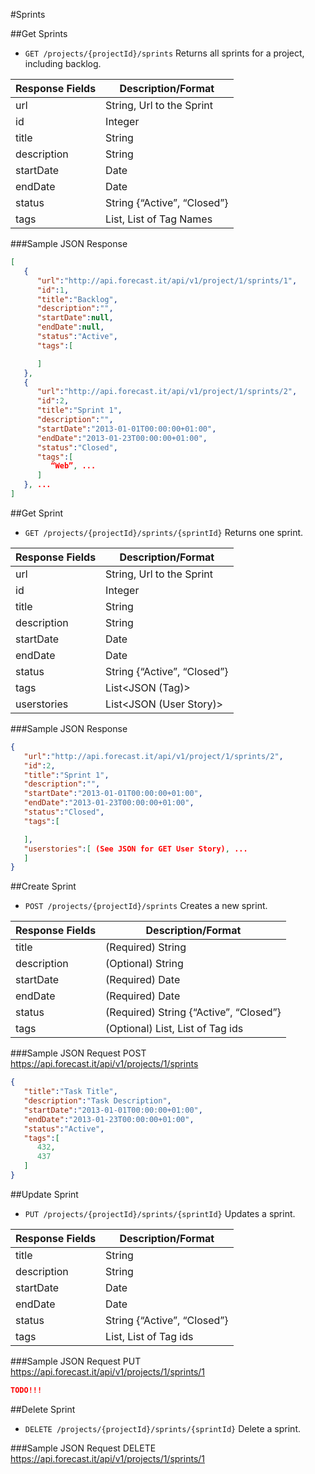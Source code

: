 #Sprints

##Get Sprints

* `GET /projects/{projectId}/sprints` Returns all sprints for a project, including backlog.

|Response Fields | Description/Format|
|------------ | -------------|
|url | String, Url to the Sprint|
|id | Integer|
|title | String|
|description | String|
|startDate | Date|
|endDate | Date|
|status | String {“Active”, “Closed”}|
|tags | List<String>, List of Tag Names|

###Sample JSON Response
```json
[
   {
      "url":"http://api.forecast.it/api/v1/project/1/sprints/1",
      "id":1,
      "title":"Backlog",
      "description":"",
      "startDate":null,
      "endDate":null,
      "status":"Active",
      "tags":[

      ]
   },
   {
      "url":"http://api.forecast.it/api/v1/project/1/sprints/2",
      "id":2,
      "title":"Sprint 1",
      "description":"",
      "startDate":"2013-01-01T00:00:00+01:00",
      "endDate":"2013-01-23T00:00:00+01:00",
      "status":"Closed",
      "tags":[
         “Web”, ...
      ]
   }, ...
]
```

##Get Sprint

* `GET /projects/{projectId}/sprints/{sprintId}` Returns one sprint.

|Response Fields | Description/Format|
|------------ | -------------|
|url | String, Url to the Sprint|
|id | Integer|
|title | String|
|description | String|
|startDate | Date|
|endDate | Date|
|status | String {“Active”, “Closed”}|
|tags | List<JSON (Tag)>|
|userstories | List<JSON (User Story)>|

###Sample JSON Response
```json
{
   "url":"http://api.forecast.it/api/v1/project/1/sprints/2",
   "id":2,
   "title":"Sprint 1",
   "description":"",
   "startDate":"2013-01-01T00:00:00+01:00",
   "endDate":"2013-01-23T00:00:00+01:00",
   "status":"Closed",
   "tags":[

   ],
   "userstories":[ (See JSON for GET User Story), ...
   ]
}
```

##Create Sprint

* `POST /projects/{projectId}/sprints` Creates a new sprint.

|Response Fields | Description/Format|
|------------ | -------------|
|title | (Required) String|
|description | (Optional) String|
|startDate | (Required) Date|
|endDate | (Required) Date|
|status | (Required) String {“Active”, “Closed”}|
|tags | (Optional) List<Integer>, List of Tag ids|

###Sample JSON Request
POST https://api.forecast.it/api/v1/projects/1/sprints

```json
{
   "title":"Task Title",
   "description":"Task Description",
   "startDate":"2013-01-01T00:00:00+01:00",
   "endDate":"2013-01-23T00:00:00+01:00",
   "status":"Active",
   "tags":[
      432,
      437
   ]
}
```

##Update Sprint

* `PUT /projects/{projectId}/sprints/{sprintId}` Updates a sprint.

|Response Fields | Description/Format|
|------------ | -------------|
|title | String|
|description | String|
|startDate | Date|
|endDate | Date|
|status | String {“Active”, “Closed”}|
|tags | List<Integer>, List of Tag ids|

###Sample JSON Request
PUT https://api.forecast.it/api/v1/projects/1/sprints/1

```json
TODO!!!
```

##Delete Sprint

* `DELETE /projects/{projectId}/sprints/{sprintId}` Delete a sprint.

###Sample JSON Request
DELETE https://api.forecast.it/api/v1/projects/1/sprints/1

